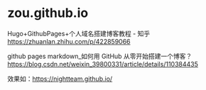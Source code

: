 # zou.github.io


 Hugo+GithubPages+个人域名搭建博客教程 - 知乎 https://zhuanlan.zhihu.com/p/422859066

 github pages markdown_如何用 GitHub 从零开始搭建一个博客？https://blog.csdn.net/weixin_39800331/article/details/110384435 

 效果如：https://nightteam.github.io/
